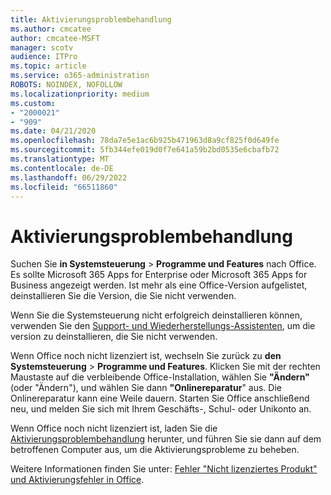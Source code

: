 ```yaml
---
title: Aktivierungsproblembehandlung
ms.author: cmcatee
author: cmcatee-MSFT
manager: scotv
audience: ITPro
ms.topic: article
ms.service: o365-administration
ROBOTS: NOINDEX, NOFOLLOW
ms.localizationpriority: medium
ms.custom:
- "2000021"
- "909"
ms.date: 04/21/2020
ms.openlocfilehash: 78da7e5e1ac6b925b471963d8a9cf825f0d649fe
ms.sourcegitcommit: 5fb344efe019d0f7e641a59b2bd0535e6cbafb72
ms.translationtype: MT
ms.contentlocale: de-DE
ms.lasthandoff: 06/29/2022
ms.locfileid: "66511860"
---
```

# <a name="activation-troubleshooting"></a>Aktivierungsproblembehandlung

Suchen Sie **in Systemsteuerung** \> **Programme und Features** nach Office. Es sollte Microsoft 365 Apps for Enterprise oder Microsoft 365 Apps for Business angezeigt werden. Ist mehr als eine Office-Version aufgelistet, deinstallieren Sie die Version, die Sie nicht verwenden.
  
Wenn Sie die Systemsteuerung nicht erfolgreich deinstallieren können, verwenden Sie den [Support- und Wiederherstellungs-Assistenten](https://aka.ms/SARA-OfficeUninstall-Alchemy), um die version zu deinstallieren, die Sie nicht verwenden.
  
Wenn Office noch nicht lizenziert ist, wechseln Sie zurück zu **den Systemsteuerung** \> **Programme und Features**. Klicken Sie mit der rechten Maustaste auf die verbleibende Office-Installation, wählen Sie **"Ändern"** (oder "Ändern"), und wählen Sie dann **"Onlinereparatur**" aus. Die Onlinereparatur kann eine Weile dauern. Starten Sie Office anschließend neu, und melden Sie sich mit Ihrem Geschäfts-, Schul- oder Unikonto an.
  
Wenn Office noch nicht lizenziert ist, laden Sie die [Aktivierungsproblembehandlung](https://aka.ms/SARA-OfficeActivation-Alchemy) herunter, und führen Sie sie dann auf dem betroffenen Computer aus, um die Aktivierungsprobleme zu beheben.
  
Weitere Informationen finden Sie unter: [Fehler "Nicht lizenziertes Produkt" und Aktivierungsfehler in Office](https://support.microsoft.com/office/unlicensed-product-and-activation-errors-in-office-0d23d3c0-c19c-4b2f-9845-5344fedc4380).
